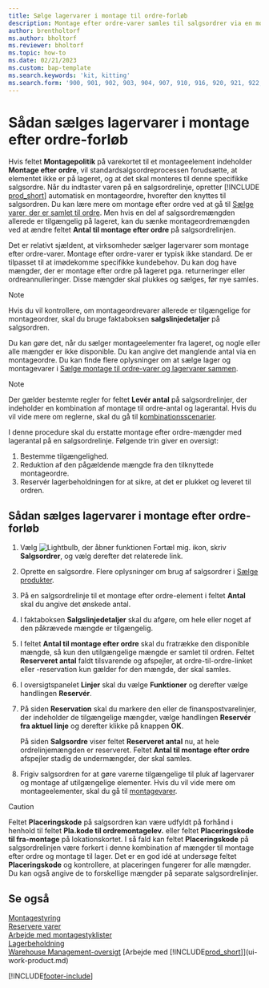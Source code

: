 ```yaml
---
title: Sælge lagervarer i montage til ordre-forløb
description: Montage efter ordre-varer samles til salgsordrer via en montageordre.
author: brentholtorf
ms.author: bholtorf
ms.reviewer: bholtorf
ms.topic: how-to
ms.date: 02/21/2023
ms.custom: bap-template
ms.search.keywords: 'kit, kitting'
ms.search.form: '900, 901, 902, 903, 904, 907, 910, 916, 920, 921, 922, 923, 940, 941, 942, 930, 931, 932, 914, 915, 905'
---
```

# Sådan sælges lagervarer i montage efter ordre-forløb

Hvis feltet **Montagepolitik** på varekortet til et montageelement indeholder **Montage efter ordre**, vil standardsalgsordreprocessen forudsætte, at elementet ikke er på lageret, og at det skal monteres til denne specifikke salgsordre. Når du indtaster varen på en salgsordrelinje, opretter [!INCLUDE [prod_short](includes/prod_short.md)] automatisk en montageordre, hvorefter den knyttes til salgsordren. Du kan lære mere om montage efter ordre ved at gå til [Sælge varer, der er samlet til ordre](assembly-how-to-sell-items-assembled-to-order.md). Men hvis en del af salgsordremængden allerede er tilgængelig på lageret, kan du sænke montageordremængden ved at ændre feltet **Antal til montage efter ordre** på salgsordrelinjen.  

Det er relativt sjældent, at virksomheder sælger lagervarer som montage efter ordre-varer. Montage efter ordre-varer er typisk ikke standard. De er tilpasset til at imødekomme specifikke kundebehov. Du kan dog have mængder, der er montage efter ordre på lageret pga. returneringer eller ordreannulleringer. Disse mængder skal plukkes og sælges, før nye samles.  

> [!NOTE]  
> Hvis du vil kontrollere, om montageordrevarer allerede er tilgængelige for montageordrer, skal du bruge faktaboksen **salgslinjedetaljer** på salgsordren.  

Du kan gøre det, når du sælger montageelementer fra lageret, og nogle eller alle mængder er ikke disponible. Du kan angive det manglende antal via en montageordre. Du kan finde flere oplysninger om at sælge lager og montagevarer i [Sælge montage til ordre-varer og lagervarer sammen](assembly-how-to-sell-assemble-to-order-items-and-inventory-items-together.md).  

> [!NOTE]  
> Der gælder bestemte regler for feltet **Levér antal** på salgsordrelinjer, der indeholder en kombination af montage til ordre-antal og lagerantal. Hvis du vil vide mere om reglerne, skal du gå til [kombinationsscenarier](assembly-assemble-to-order-or-assemble-to-stock.md#combination-scenarios).  

I denne procedure skal du erstatte montage efter ordre-mængder med lagerantal på en salgsordrelinje. Følgende trin giver en oversigt:

1. Bestemme tilgængelighed.
2. Reduktion af den pågældende mængde fra den tilknyttede montageordre.
3. Reservér lagerbeholdningen for at sikre, at det er plukket og leveret til ordren.  

## Sådan sælges lagervarer i montage efter ordre-forløb

1. Vælg ![Lightbulb, der åbner funktionen Fortæl mig.](media/ui-search/search_small.png "Fortæl mig, hvad du vil foretage dig") ikon, skriv **Salgsordrer**, og vælg derefter det relaterede link.  
2. Oprette en salgsordre. Flere oplysninger om brug af salgsordrer i [Sælge produkter](sales-how-sell-products.md).  
3. På en salgsordrelinje til et montage efter ordre-element i feltet **Antal** skal du angive det ønskede antal.  
4. I faktaboksen **Salgslinjedetaljer** skal du afgøre, om hele eller noget af den påkrævede mængde er tilgængelig.  
5. I feltet **Antal til montage efter ordre** skal du fratrække den disponible mængde, så kun den utilgængelige mængde er samlet til ordren. Feltet **Reserveret antal** faldt tilsvarende og afspejler, at ordre-til-ordre-linket eller -reservation kun gælder for den mængde, der skal samles.  
6. I oversigtspanelet **Linjer** skal du vælge **Funktioner** og derefter vælge handlingen **Reservér**.  
7. På siden **Reservation** skal du markere den eller de finanspostvarelinjer, der indeholder de tilgængelige mængder, vælge handlingen **Reservér fra aktuel linje** og derefter klikke på knappen **OK**.  

    På siden **Salgsordre** viser feltet **Reserveret antal** nu, at hele ordrelinjemængden er reserveret. Feltet **Antal til montage efter ordre** afspejler stadig de undermængder, der skal samles.  

8. Frigiv salgsordren for at gøre varerne tilgængelige til pluk af lagervarer og montage af utilgængelige elementer. Hvis du vil vide mere om montageelementer, skal du gå til [montagevarer](assembly-how-to-assemble-items.md).  

> [!CAUTION]  
> Feltet **Placeringskode** på salgsordren kan være udfyldt på forhånd i henhold til feltet **Pla.kode til ordremontagelev.** eller feltet **Placeringskode til fra-montage** på lokationskortet. I så fald kan feltet **Placeringskode** på salgsordrelinjen være forkert i denne kombination af mængder til montage efter ordre og montage til lager. Det er en god idé at undersøge feltet **Placeringskode** og kontrollere, at placeringen fungerer for alle mængder. Du kan også angive de to forskellige mængder på separate salgsordrelinjer.  

## Se også

[Montagestyring](assembly-assemble-items.md)  
[Reservere varer](inventory-how-to-reserve-items.md)  
[Arbejde med montagestyklister](assembly-how-work-assembly-boms.md)  
[Lagerbeholdning](inventory-manage-inventory.md)  
[Warehouse Management-oversigt](design-details-warehouse-management.md)
[Arbejde med [!INCLUDE[prod_short](includes/prod_short.md)]](ui-work-product.md)


[!INCLUDE[footer-include](includes/footer-banner.md)]
